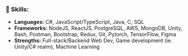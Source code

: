 ### 🐼 Skills:

- **Languages:** C#, JavaScript/TypeScript, Java, C, SQL
- **Frameworks:** NodeJS, ReactJS, PostgreSQL, AWS, MongoDB, Unity, Bash, 
            Postman, Bootstrap, Redux, Git, Pytorch, TensorFlow, Figma
- **Strengths:** Full-stack/Backend Web Dev, Game development (ie. Unity/C# realm), Machine Learning

<!--
**ArcaneWizard/ArcaneWizard** is a ✨ _special_ ✨ repository because its `README.md` (this file) appears on your GitHub profile.

Here are some ideas to get you started:

- 🔭 I’m currently working on ...
- 🌱 I’m currently learning ...
- 👯 I’m looking to collaborate on ...
- 🤔 I’m looking for help with ...
- 💬 Ask me about ...
- 📫 How to reach me: ...
- 😄 Pronouns: ...
- ⚡ Fun fact: ...
-->
